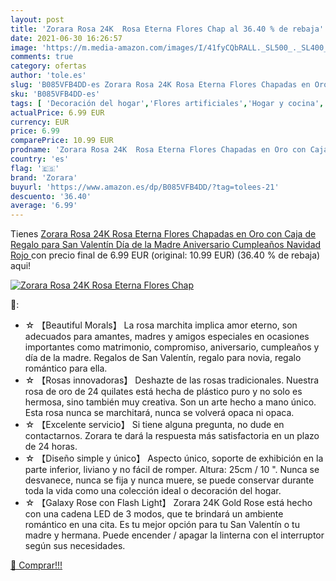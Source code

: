 ```yaml
---
layout: post
title: 'Zorara Rosa 24K  Rosa Eterna Flores Chap al 36.40 % de rebaja'
date: 2021-06-30 16:26:57
image: 'https://m.media-amazon.com/images/I/41fyCQbRALL._SL500_._SL400_.jpg'
comments: true
category: ofertas
author: 'tole.es'
slug: 'B085VFB4DD-es Zorara Rosa 24K Rosa Eterna Flores Chapadas en Oro con...'
sku: 'B085VFB4DD-es'
tags: [ 'Decoración del hogar','Flores artificiales','Hogar y cocina','Plantas y flores artificiales','navidad','zorara', ]
actualPrice: 6.99 EUR
currency: EUR
price: 6.99
comparePrice: 10.99 EUR
prodname: 'Zorara Rosa 24K  Rosa Eterna Flores Chapadas en Oro con Caja de Regalo para San Valentín  Día de la Madre  Aniversario  Cumpleaños  Navidad  Rojo '
country: 'es'
flag: '🇪🇸'
brand: 'Zorara'
buyurl: 'https://www.amazon.es/dp/B085VFB4DD/?tag=tolees-21'
descuento: '36.40'
average: '6.99'
---
```


Tienes [Zorara Rosa 24K  Rosa Eterna Flores Chapadas en Oro con Caja de Regalo para San Valentín  Día de la Madre  Aniversario  Cumpleaños  Navidad  Rojo ](https://www.amazon.es/dp/B085VFB4DD/?tag=tolees-21) con precio final de  6.99 EUR (original: 10.99 EUR) (36.40 %  de rebaja) aqui!

[![Zorara Rosa 24K  Rosa Eterna Flores Chap](https://m.media-amazon.com/images/I/41fyCQbRALL._SL500_._SL400_.jpg)](https://www.amazon.es/dp/B085VFB4DD/?tag=tolees-21)

🔎:

- ☆ 【Beautiful Morals】 La rosa marchita implica amor eterno, son adecuados para amantes, madres y amigos especiales en ocasiones importantes como matrimonio, compromiso, aniversario, cumpleaños y día de la madre. Regalos de San Valentín, regalo para novia, regalo romántico para ella.
- ☆ 【Rosas innovadoras】 Deshazte de las rosas tradicionales. Nuestra rosa de oro de 24 quilates está hecha de plástico puro y no solo es hermosa, sino también muy creativa. Son un arte hecho a mano único. Esta rosa nunca se marchitará, nunca se volverá opaca ni opaca.
- ☆ 【Excelente servicio】 Si tiene alguna pregunta, no dude en contactarnos. Zorara te dará la respuesta más satisfactoria en un plazo de 24 horas.
- ☆ 【Diseño simple y único】 Aspecto único, soporte de exhibición en la parte inferior, liviano y no fácil de romper. Altura: 25cm / 10 ". Nunca se desvanece, nunca se fija y nunca muere, se puede conservar durante toda la vida como una colección ideal o decoración del hogar.
- ☆ 【Galaxy Rose con Flash Light】 Zorara 24K Gold Rose está hecho con una cadena LED de 3 modos, que te brindará un ambiente romántico en una cita. Es tu mejor opción para tu San Valentín o tu madre y hermana. Puede encender / apagar la linterna con el interruptor según sus necesidades.

[🛒 Comprar!!!](https://www.amazon.es/dp/B085VFB4DD/?tag=tolees-21)
